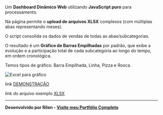 Um **Dashboard Dinâmico Web** utilizando **JavaScript puro** para processamento.

Na página permite o **upload de arquivos XLSX** complexos (com múltiplas abas representando meses).

O script consolida os dados de vendas de todas as abas/subcategorias.

O resultado é um **Gráfico de Barras Empilhadas** por padrão, que exibe a evolução e a participação total de cada subcategoria ao longo do tempo, em ordem cronológica.

Temos tipos de gráfico: Barra Empilhada, Linha, Pizza e Rosca.

![Excel para gráfico](http://rilen.github.io/portfolio/images/gallery/thumbs/01.jpg "Excel para gráfico")

link <a href="https://rilen.github.io/xlsx2chart/" target="_blank">DEMONSTRAÇÃO</a>

link do arquivo exemplo <a href="https://rilen.github.io/xlsx2chart/venda.xlsx" target="_blank">XLSX</a>

---

**Desenvolvido por Rilen - [Visite meu Portfólio Completo](https://rilen.github.io/portfolio/)**
